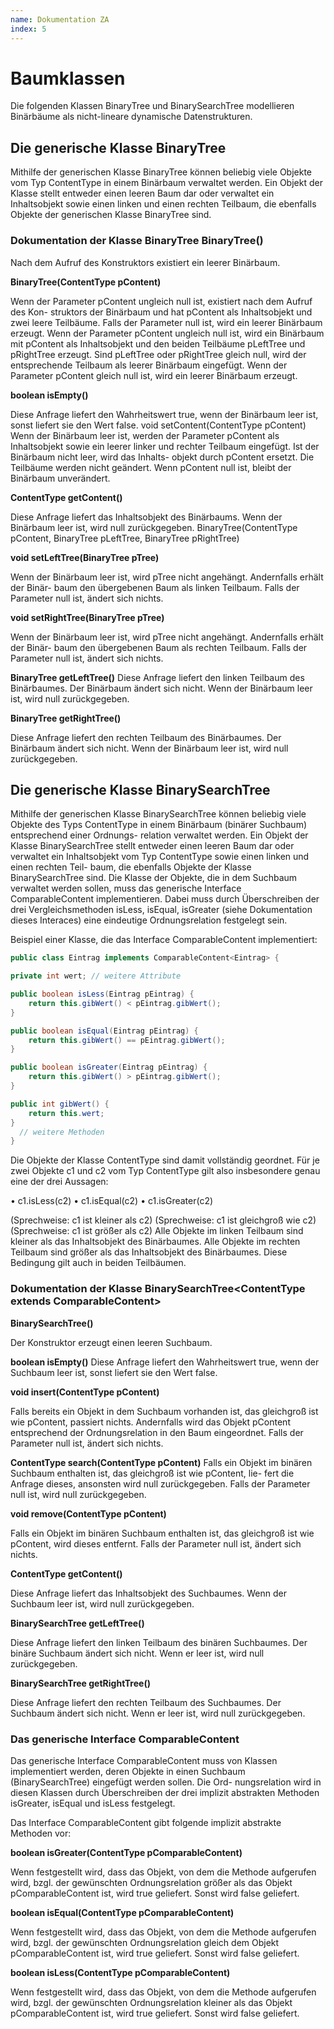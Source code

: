 ```yaml
---
name: Dokumentation ZA
index: 5
---
```


# Baumklassen
Die folgenden Klassen BinaryTree und BinarySearchTree modellieren Binärbäume als nicht-lineare dynamische Datenstrukturen.

## Die generische Klasse BinaryTree
Mithilfe der generischen Klasse BinaryTree können beliebig viele Objekte vom Typ ContentType in einem Binärbaum verwaltet werden. Ein Objekt der Klasse stellt entweder einen leeren Baum dar oder verwaltet ein Inhaltsobjekt sowie einen linken und einen rechten Teilbaum, die ebenfalls Objekte der generischen Klasse BinaryTree sind.

### Dokumentation der Klasse BinaryTree<ContentType> BinaryTree()
Nach dem Aufruf des Konstruktors existiert ein leerer Binärbaum.

**BinaryTree(ContentType pContent)**

Wenn der Parameter pContent ungleich null ist, existiert nach dem Aufruf des Kon- struktors der Binärbaum und hat pContent als Inhaltsobjekt und zwei leere Teilbäume. Falls der Parameter null ist, wird ein leerer Binärbaum erzeugt.
Wenn der Parameter pContent ungleich null ist, wird ein Binärbaum mit pContent als Inhaltsobjekt und den beiden Teilbäume pLeftTree und pRightTree erzeugt. Sind pLeftTree oder pRightTree gleich null, wird der entsprechende Teilbaum als leerer Binärbaum eingefügt. Wenn der Parameter pContent gleich null ist, wird ein leerer Binärbaum erzeugt.

**boolean isEmpty()**

Diese Anfrage liefert den Wahrheitswert true, wenn der Binärbaum leer ist, sonst liefert sie den Wert false.
void setContent(ContentType pContent)
Wenn der Binärbaum leer ist, werden der Parameter pContent als Inhaltsobjekt sowie ein leerer linker und rechter Teilbaum eingefügt. Ist der Binärbaum nicht leer, wird das Inhalts- objekt durch pContent ersetzt. Die Teilbäume werden nicht geändert. Wenn pContent null ist, bleibt der Binärbaum unverändert.

**ContentType getContent()**

Diese Anfrage liefert das Inhaltsobjekt des Binärbaums. Wenn der Binärbaum leer ist, wird null zurückgegeben.
BinaryTree(ContentType pContent,
           BinaryTree<ContentType> pLeftTree,
           BinaryTree<ContentType> pRightTree)
 

**void setLeftTree(BinaryTree<ContentType> pTree)**

Wenn der Binärbaum leer ist, wird pTree nicht angehängt. Andernfalls erhält der Binär- baum den übergebenen Baum als linken Teilbaum. Falls der Parameter null ist, ändert sich nichts.

**void setRightTree(BinaryTree<ContentType> pTree)**

Wenn der Binärbaum leer ist, wird pTree nicht angehängt. Andernfalls erhält der Binär- baum den übergebenen Baum als rechten Teilbaum. Falls der Parameter null ist, ändert sich nichts.

**BinaryTree<ContentType> getLeftTree()**
Diese Anfrage liefert den linken Teilbaum des Binärbaumes. Der Binärbaum ändert sich nicht. Wenn der Binärbaum leer ist, wird null zurückgegeben.

**BinaryTree<ContentType> getRightTree()**

Diese Anfrage liefert den rechten Teilbaum des Binärbaumes. Der Binärbaum ändert sich nicht. Wenn der Binärbaum leer ist, wird null zurückgegeben.
  
## Die generische Klasse BinarySearchTree
Mithilfe der generischen Klasse BinarySearchTree können beliebig viele Objekte des Typs ContentType in einem Binärbaum (binärer Suchbaum) entsprechend einer Ordnungs- relation verwaltet werden.
Ein Objekt der Klasse BinarySearchTree stellt entweder einen leeren Baum dar oder verwaltet ein Inhaltsobjekt vom Typ ContentType sowie einen linken und einen rechten Teil- baum, die ebenfalls Objekte der Klasse BinarySearchTree sind.
Die Klasse der Objekte, die in dem Suchbaum verwaltet werden sollen, muss das generische Interface ComparableContent implementieren. Dabei muss durch Überschreiben der drei Vergleichsmethoden isLess, isEqual, isGreater (siehe Dokumentation dieses Interaces) eine eindeutige Ordnungsrelation festgelegt sein.

Beispiel einer Klasse, die das Interface ComparableContent implementiert: 
```java
public class Eintrag implements ComparableContent<Eintrag> {

private int wert; // weitere Attribute

public boolean isLess(Eintrag pEintrag) { 
    return this.gibWert() < pEintrag.gibWert();
}

public boolean isEqual(Eintrag pEintrag) { 
    return this.gibWert() == pEintrag.gibWert();
}

public boolean isGreater(Eintrag pEintrag) { 
    return this.gibWert() > pEintrag.gibWert();
}

public int gibWert() { 
    return this.wert;
}
  // weitere Methoden
}
``` 
Die Objekte der Klasse ContentType sind damit vollständig geordnet. Für je zwei Objekte c1 und c2 vom Typ ContentType gilt also insbesondere genau eine der drei Aussagen:

• c1.isLess(c2)
• c1.isEqual(c2)
• c1.isGreater(c2)

(Sprechweise: c1 ist kleiner als c2) (Sprechweise: c1 ist gleichgroß wie c2) (Sprechweise: c1 ist größer als c2)
Alle Objekte im linken Teilbaum sind kleiner als das Inhaltsobjekt des Binärbaumes. Alle Objekte im rechten Teilbaum sind größer als das Inhaltsobjekt des Binärbaumes. Diese Bedingung gilt auch in beiden Teilbäumen.

### Dokumentation der Klasse BinarySearchTree<ContentType extends ComparableContent<ContentType>>

**BinarySearchTree()**

Der Konstruktor erzeugt einen leeren Suchbaum.

**boolean isEmpty()**
Diese Anfrage liefert den Wahrheitswert true, wenn der Suchbaum leer ist, sonst liefert sie den Wert false.

**void insert(ContentType pContent)**

Falls bereits ein Objekt in dem Suchbaum vorhanden ist, das gleichgroß ist wie pContent, passiert nichts. Andernfalls wird das Objekt pContent entsprechend der Ordnungsrelation in den Baum eingeordnet. Falls der Parameter null ist, ändert sich nichts.

**ContentType search(ContentType pContent)**
Falls ein Objekt im binären Suchbaum enthalten ist, das gleichgroß ist wie pContent, lie- fert die Anfrage dieses, ansonsten wird null zurückgegeben. Falls der Parameter null ist, wird null zurückgegeben.

**void remove(ContentType pContent)**

Falls ein Objekt im binären Suchbaum enthalten ist, das gleichgroß ist wie pContent, wird dieses entfernt. Falls der Parameter null ist, ändert sich nichts.

**ContentType getContent()**

Diese Anfrage liefert das Inhaltsobjekt des Suchbaumes. Wenn der Suchbaum leer ist, wird null zurückgegeben.

**BinarySearchTree<ContentType> getLeftTree()**

Diese Anfrage liefert den linken Teilbaum des binären Suchbaumes. Der binäre Suchbaum ändert sich nicht. Wenn er leer ist, wird null zurückgegeben.

**BinarySearchTree<ContentType> getRightTree()**

Diese Anfrage liefert den rechten Teilbaum des Suchbaumes. Der Suchbaum ändert sich nicht. Wenn er leer ist, wird null zurückgegeben.

### Das generische Interface ComparableContent<ContentType>

Das generische Interface ComparableContent muss von Klassen implementiert werden, deren Objekte in einen Suchbaum (BinarySearchTree) eingefügt werden sollen. Die Ord- nungsrelation wird in diesen Klassen durch Überschreiben der drei implizit abstrakten Methoden isGreater, isEqual und isLess festgelegt.

Das Interface ComparableContent gibt folgende implizit abstrakte Methoden vor:

**boolean isGreater(ContentType pComparableContent)**

Wenn festgestellt wird, dass das Objekt, von dem die Methode aufgerufen wird, bzgl. der gewünschten Ordnungsrelation größer als das Objekt pComparableContent ist, wird true geliefert. Sonst wird false geliefert.

**boolean isEqual(ContentType pComparableContent)**

Wenn festgestellt wird, dass das Objekt, von dem die Methode aufgerufen wird, bzgl. der gewünschten Ordnungsrelation gleich dem Objekt pComparableContent ist, wird true geliefert. Sonst wird false geliefert.

**boolean isLess(ContentType pComparableContent)**

Wenn festgestellt wird, dass das Objekt, von dem die Methode aufgerufen wird, bzgl. der gewünschten Ordnungsrelation kleiner als das Objekt pComparableContent ist, wird true geliefert. Sonst wird false geliefert.
